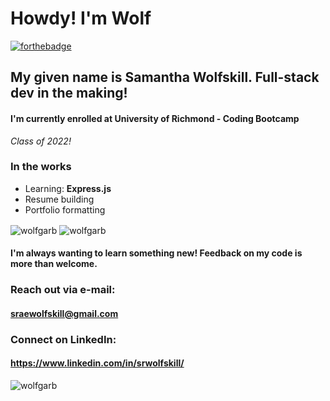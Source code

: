 # Howdy! I'm Wolf 
[![forthebadge](https://forthebadge.com/images/badges/powered-by-black-magic.svg)](https://forthebadge.com)
## My given name is Samantha Wolfskill. Full-stack dev in the making!
#### I'm currently enrolled at **University of Richmond - Coding Bootcamp**
_Class of 2022!_

### In the works
- Learning: **Express.js**
- Resume building
- Portfolio formatting

<img align="center" src="https://github-readme-stats.vercel.app/api?username=wolfgarb&show_icons=true&locale=en&theme=dark" alt="wolfgarb" />

<img align="center" src="https://github-readme-stats.vercel.app/api/top-langs?username=wolfgarb&show_icons=true&locale=en&layout=compact&theme=dark" alt="wolfgarb" />

#### I'm always wanting to learn something new! Feedback on my code is more than welcome.
### Reach out via e-mail:
#### **sraewolfskill@gmail.com**
### Connect on LinkedIn:
#### https://www.linkedin.com/in/srwolfskill/

<img src="https://komarev.com/ghpvc/?username=wolfgarb&label=Profile%20views&color=0e75b6?style=for-the-badge&logo=appveyor" alt="wolfgarb" />


